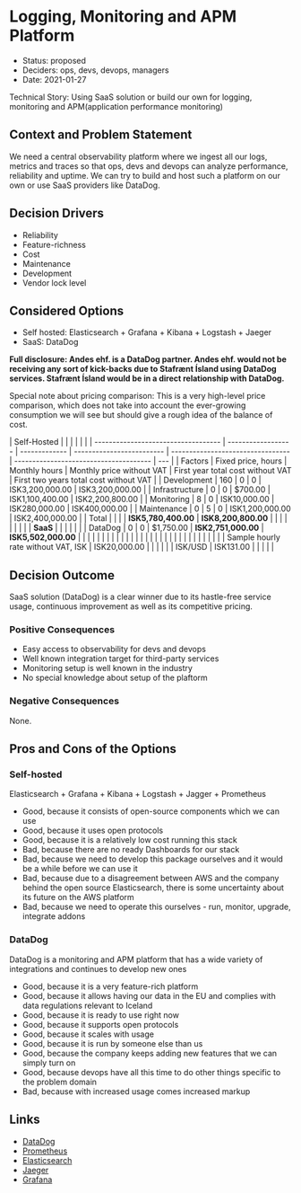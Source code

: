 # Logging, Monitoring and APM Platform

- Status: proposed
- Deciders: ops, devs, devops, managers
- Date: 2021-01-27

Technical Story: Using SaaS solution or build our own for logging, monitoring and APM(application performance monitoring)

## Context and Problem Statement

We need a central observability platform where we ingest all our logs, metrics and traces so that ops, devs and devops can analyze performance, reliability and uptime. We can try to build and host such a platform on our own or use SaaS providers like DataDog.

## Decision Drivers

- Reliability
- Feature-richness
- Cost
- Maintenance
- Development
- Vendor lock level

## Considered Options

- Self hosted: Elasticsearch + Grafana + Kibana + Logstash + Jaeger
- SaaS: DataDog

**Full disclosure: Andes ehf. is a DataDog partner. Andes ehf. would not be receiving any sort of kick-backs due to Stafrænt Ísland using DataDog services. Stafrænt Ísland would be in a direct relationship with DataDog.**

Special note about pricing comparison: This is a very high-level price comparison, which does not take into account the ever-growing consumption we will see but should give a rough idea of the balance of cost.

| Self-Hosted                         |                    |               |                           |                                   |                                        |
| ----------------------------------- | ------------------ | ------------- | ------------------------- | --------------------------------- | -------------------------------------- | --- |
| Factors                             | Fixed price, hours | Monthly hours | Monthly price without VAT | First year total cost without VAT | First two years total cost without VAT |
| Development                         | 160                | 0             | 0                         | ISK3,200,000.00                   | ISK3,200,000.00                        |
| Infrastructure                      | 0                  | 0             | \$700.00                  | ISK1,100,400.00                   | ISK2,200,800.00                        |
| Monitoring                          | 8                  | 0             | ISK10,000.00              | ISK280,000.00                     | ISK400,000.00                          |
| Maintenance                         | 0                  | 5             | 0                         | ISK1,200,000.00                   | ISK2,400,000.00                        |
| Total                               |                    |               |                           | **ISK5,780,400.00**               | **ISK8,200,800.00**                    |
|                                     |                    |               |                           |                                   |                                        |
| **SaaS**                            |                    |               |                           |                                   |                                        |
| DataDog                             | 0                  | 0             | \$1,750.00                | **ISK2,751,000.00**               | **ISK5,502,000.00**                    |     |
|                                     |                    |               |                           |                                   |                                        |
|                                     |                    |               |                           |                                   |                                        |
|                                     |                    |               |                           |                                   |                                        |
|                                     |                    |               |                           |                                   |                                        |
| Sample hourly rate without VAT, ISK | ISK20,000.00       |               |                           |                                   |                                        |
| ISK/USD                             | ISK131.00          |               |                           |                                   |                                        |

## Decision Outcome

SaaS solution (DataDog) is a clear winner due to its hastle-free service usage, continuous improvement as well as its competitive pricing.

### Positive Consequences

- Easy access to observability for devs and devops
- Well known integration target for third-party services
- Monitoring setup is well known in the industry
- No special knowledge about setup of the plaftorm

### Negative Consequences

None.

## Pros and Cons of the Options

### Self-hosted

Elasticsearch + Grafana + Kibana + Logstash + Jagger + Prometheus

- Good, because it consists of open-source components which we can use
- Good, because it uses open protocols
- Good, because it is a relatively low cost running this stack
- Bad, because there are no ready Dashboards for our stack
- Bad, because we need to develop this package ourselves and it would be a while before we can use it
- Bad, because due to a disagreement between AWS and the company behind the open source Elasticsearch, there is some uncertainty about its future on the AWS platform
- Bad, because we need to operate this ourselves - run, monitor, upgrade, integrate addons

### DataDog

DataDog is a monitoring and APM platform that has a wide variety of integrations and continues to develop new ones

- Good, because it is a very feature-rich platform
- Good, because it allows having our data in the EU and complies with data regulations relevant to Iceland
- Good, because it is ready to use right now
- Good, because it supports open protocols
- Good, because it scales with usage
- Good, because it is run by someone else than us
- Good, because the company keeps adding new features that we can simply turn on
- Good, because devops have all this time to do other things specific to the problem domain
- Bad, because with increased usage comes increased markup

## Links

- [DataDog](https://datadoghq.com)
- [Prometheus](https://prometheus.com)
- [Elasticsearch](https://www.elastic.co)
- [Jaeger](https://www.jaegertracing.io)
- [Grafana](https://grafana.com/grafana/)
